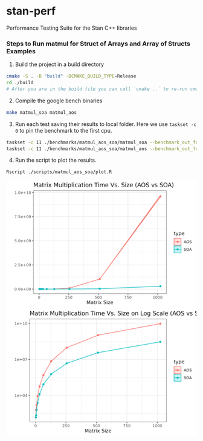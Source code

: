 # stan-perf
Performance Testing Suite for the Stan C++ libraries

### Steps to Run matmul for Struct of Arrays and Array of Structs Examples

1. Build the project in a build directory

```bash
cmake -S . -B "build" -DCMAKE_BUILD_TYPE=Release
cd ./build
# After you are in the build file you can call `cmake ..` to re-run cmake
```

2. Compile the google bench binaries

```bash
make matmul_soa matmul_aos
```

3. Run each test saving their results to local folder. Here we use `taskset -c 0` to pin the benchmark to the first cpu.

```bash
taskset -c 11 ./benchmarks/matmul_aos_soa/matmul_soa --benchmark_out_format=csv --benchmark_out=./benchmarks/matmul_aos_soa/matmul_soa.csv --benchmark_repetitions=30 --benchmark_report_aggregates_only=false
taskset -c 11 ./benchmarks/matmul_aos_soa/matmul_aos --benchmark_out_format=csv --benchmark_out=./benchmarks/matmul_aos_soa/matmul_aos.csv --benchmark_repetitions=30 --benchmark_report_aggregates_only=false
```

4. Run the script to plot the results.

```bash
Rscript ./scripts/matmul_aos_soa/plot.R
```

![plot](./scripts/matmul_aos_soa/raw_compare_plot.png)
![plot](./scripts/matmul_aos_soa/log_compare_plot.png)